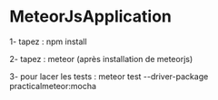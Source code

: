 # MeteorJsApplication

1- tapez : npm install

2- tapez : meteor (après installation de meteorjs)

3- pour lacer les tests : meteor test --driver-package practicalmeteor:mocha

